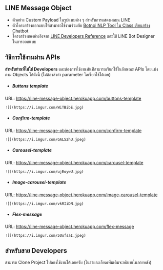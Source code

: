 ## LINE Message Object

- ตัวอย่าง Custom Payload ในรูปแบบต่าง ๆ สำหรับการแสดงผลบน LINE
- ตัวโครงสร้างออกแบบให้สามารถใช้งานร่วมกับ [Botnoi NLP Tool ใน Class เรียนสร้าง Chatbot](https://medium.com/botnoi-classroom/%E0%B8%84%E0%B8%A3%E0%B8%B1%E0%B9%89%E0%B8%87%E0%B9%81%E0%B8%A3%E0%B8%81%E0%B8%82%E0%B8%AD%E0%B8%87%E0%B8%81%E0%B8%B2%E0%B8%A3%E0%B9%80%E0%B8%9B%E0%B8%B4%E0%B8%94%E0%B9%80%E0%B8%9C%E0%B8%A2%E0%B8%81%E0%B8%B2%E0%B8%A3%E0%B8%AA%E0%B8%A3%E0%B9%89%E0%B8%B2%E0%B8%87-botnoi-%E0%B9%81%E0%B8%A5%E0%B8%B0%E0%B8%AB%E0%B8%A5%E0%B8%B1%E0%B8%81%E0%B8%AA%E0%B8%B9%E0%B8%95%E0%B8%A3%E0%B8%81%E0%B8%B2%E0%B8%A3%E0%B8%AA%E0%B8%A3%E0%B9%89%E0%B8%B2%E0%B8%87%E0%B9%81%E0%B8%8A%E0%B8%97%E0%B8%9A%E0%B8%AD%E0%B8%97-447dfc471d6e "Botnoi NLP Tool ใน Class เรียนสร้าง Chatbot")
- โครงสร้างของอ้างอิงจาก [LINE Developers Reference](https://developers.line.biz/en/reference/messaging-api/#message-objects "Line Developers Reference") และใช้ LINE Bot Designer ในการออกแบบ

## วิธีการใช้งานผ่าน APIs 
**สำหรับท่านที่ไม่ใช่ Developers** และต้องการใช้งานทันทีสามารถเรียกใช้ในลักษณะ APIs โดยแบ่งตาม Objects ได้ดังนี้ (ไม่ต้องส่งค่า parameter ใดเรียกใช้ได้เลย)
- ##### **Buttons template**
URL: https://line-message-object.herokuapp.com/buttons-template

	![](https://i.imgur.com/WiTBibE.jpg)
- ##### **Confirm-template**
URL: https://line-message-object.herokuapp.com/confirm-template

	![](https://i.imgur.com/GAL52hU.jpeg)
- ##### **Carousel-template**
URL: https://line-message-object.herokuapp.com/carousel-template

	![](https://i.imgur.com/ujEoywU.jpg)
- ##### **Image-carousel-template**
URL: https://line-message-object.herokuapp.com/image-carousel-template

	![](https://i.imgur.com/vkRIiDN.jpg)
- ##### **Flex-message**
URL: https://line-message-object.herokuapp.com/flex-message

	![](https://i.imgur.com/5UofsaI.jpeg)

## สำหรับสาย Developers
สามารถ Clone Project ไปลองใช้งานได้เลยครับ (ในรายละเอียดเพิ่มเติมจะอธิบายในภายหลัง)
